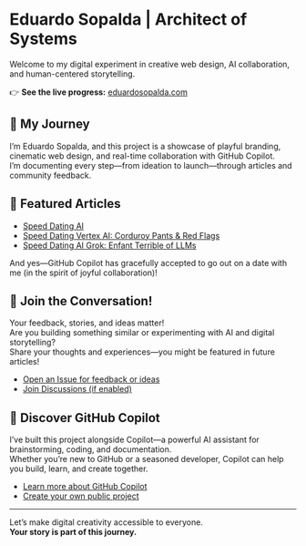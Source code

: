 # Eduardo Sopalda | Architect of Systems

Welcome to my digital experiment in creative web design, AI collaboration, and human-centered storytelling.

👉 **See the live progress:** [eduardosopalda.com](https://eduardosopalda.com)

## 🌟 My Journey

I’m Eduardo Sopalda, and this project is a showcase of playful branding, cinematic web design, and real-time collaboration with GitHub Copilot.  
I’m documenting every step—from ideation to launch—through articles and community feedback.

## 🚀 Featured Articles

- [Speed Dating AI](https://www.linkedin.com/pulse/speed-dating-ai-eduardo-sopalda-6jt2f)
- [Speed Dating Vertex AI: Corduroy Pants & Red Flags](https://www.linkedin.com/pulse/speed-dating-vertex-ai-corduroy-pants-red-flags-eduardo-sopalda-mi3lf)
- [Speed Dating AI Grok: Enfant Terrible of LLMs](https://www.linkedin.com/pulse/speed-dating-ai-grok-enfant-terrible-llms-eduardo-sopalda-eyqrf)

And yes—GitHub Copilot has gracefully accepted to go out on a date with me (in the spirit of joyful collaboration)!

## 💬 Join the Conversation!

Your feedback, stories, and ideas matter!  
Are you building something similar or experimenting with AI and digital storytelling?  
Share your thoughts and experiences—you might be featured in future articles!

- [Open an Issue for feedback or ideas](https://github.com/EduSopa/eduweb/issues)
- [Join Discussions (if enabled)](https://github.com/EduSopa/eduweb/discussions)

## 🤖 Discover GitHub Copilot

I’ve built this project alongside Copilot—a powerful AI assistant for brainstorming, coding, and documentation.  
Whether you’re new to GitHub or a seasoned developer, Copilot can help you build, learn, and create together.

- [Learn more about GitHub Copilot](https://github.com/features/copilot)
- [Create your own public project](https://github.com/new)

---

Let’s make digital creativity accessible to everyone.  
**Your story is part of this journey.**